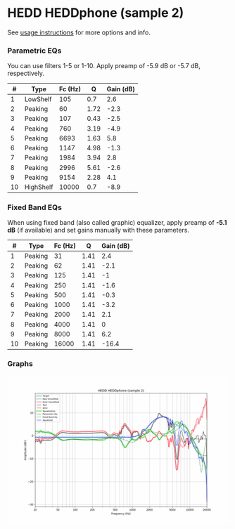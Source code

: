 # HEDD HEDDphone (sample 2)
See [usage instructions](https://github.com/jaakkopasanen/AutoEq#usage) for more options and info.

### Parametric EQs
You can use filters 1-5 or 1-10. Apply preamp of -5.9 dB or -5.7 dB, respectively.

|   # | Type      |   Fc (Hz) |    Q |   Gain (dB) |
|-----|-----------|-----------|------|-------------|
|   1 | LowShelf  |       105 | 0.7  |         2.6 |
|   2 | Peaking   |        60 | 1.72 |        -2.3 |
|   3 | Peaking   |       107 | 0.43 |        -2.5 |
|   4 | Peaking   |       760 | 3.19 |        -4.9 |
|   5 | Peaking   |      6693 | 1.63 |         5.8 |
|   6 | Peaking   |      1147 | 4.98 |        -1.3 |
|   7 | Peaking   |      1984 | 3.94 |         2.8 |
|   8 | Peaking   |      2996 | 5.61 |        -2.6 |
|   9 | Peaking   |      9154 | 2.28 |         4.1 |
|  10 | HighShelf |     10000 | 0.7  |        -8.9 |

### Fixed Band EQs
When using fixed band (also called graphic) equalizer, apply preamp of **-5.1 dB** (if available) and set gains manually with these parameters.

|   # | Type    |   Fc (Hz) |    Q |   Gain (dB) |
|-----|---------|-----------|------|-------------|
|   1 | Peaking |        31 | 1.41 |         2.4 |
|   2 | Peaking |        62 | 1.41 |        -2.1 |
|   3 | Peaking |       125 | 1.41 |        -1   |
|   4 | Peaking |       250 | 1.41 |        -1.6 |
|   5 | Peaking |       500 | 1.41 |        -0.3 |
|   6 | Peaking |      1000 | 1.41 |        -3.2 |
|   7 | Peaking |      2000 | 1.41 |         2.1 |
|   8 | Peaking |      4000 | 1.41 |         0   |
|   9 | Peaking |      8000 | 1.41 |         6.2 |
|  10 | Peaking |     16000 | 1.41 |       -16.4 |

### Graphs
![](./HEDD%20HEDDphone%20(sample%202).png)
